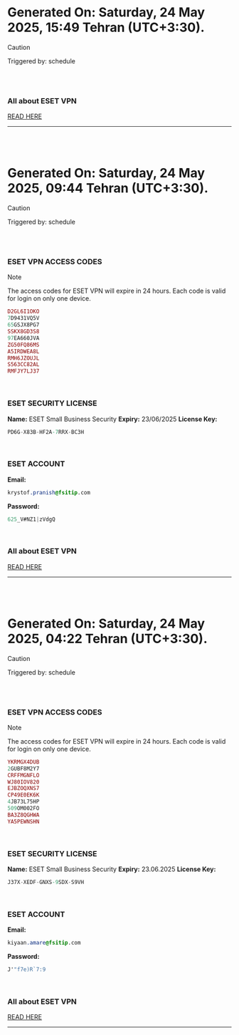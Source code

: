 # Generated On: Saturday, 24 May 2025, 15:49 Tehran (UTC+3:30).

> [!CAUTION]
> Triggered by: schedule

<br><br>

### All about ESET VPN

[READ HERE](https://t.me/F_NiREvil/2113)

---

<br><br>

# Generated On: Saturday, 24 May 2025, 09:44 Tehran (UTC+3:30).

> [!CAUTION]
> Triggered by: schedule

<br><br>

### ESET VPN ACCESS CODES

> [!NOTE]
> The access codes for ESET VPN will expire in 24 hours.
> Each code is valid for login on only one device.

```ruby
D2GL6I1OKO
7D9431VQ5V
65GSJX8PG7
SSKX8GD3S8
97EA660JVA
ZG50FQ86MS
A5IRDWEA8L
RMH6JZOUJL
S563CC82AL
RMFJY7LJ37
```

<br>

### ESET SECURITY LICENSE

**Name:** ESET Small Business Security
**Expiry:** 23/06/2025
**License Key:**

```POV-Ray SDL
PD6G-X83B-HF2A-7RRX-BC3H
```

<br>

### ESET ACCOUNT

**Email:**

```CSS
krystof.pranish@fsitip.com
```

**Password:**

```POV-Ray SDL
625_V#NZ1|zVdgQ
```

<br>

### All about ESET VPN

[READ HERE](https://t.me/F_NiREvil/2113)

---

<br><br>

# Generated On: Saturday, 24 May 2025, 04:22 Tehran (UTC+3:30).

> [!CAUTION]
> Triggered by: schedule

<br><br>

### ESET VPN ACCESS CODES

> [!NOTE]
> The access codes for ESET VPN will expire in 24 hours.
> Each code is valid for login on only one device.

```ruby
YKRMGX4DUB
2GUBF8M2Y7
CRFFMGNFLO
WJ80IOV820
EJBZOQXNS7
CP49E0EK6K
4JB73L75HP
509OM002FO
BA3Z8QGHWA
YA5PEWNSHN
```

<br>

### ESET SECURITY LICENSE

**Name:** ESET Small Business Security
**Expiry:** 23.06.2025
**License Key:**

```POV-Ray SDL
J37X-XEDF-GNXS-9SDX-S9VH
```

<br>

### ESET ACCOUNT

**Email:**

```CSS
kiyaan.amare@fsitip.com
```

**Password:**

```POV-Ray SDL
J'"f7e)R`7:9
```

<br>

### All about ESET VPN

[READ HERE](https://t.me/F_NiREvil/2113)

---

<br><br>

